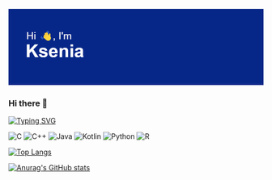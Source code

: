 ![y](header.png?raw=true "Title")

### Hi there 👋
[![Typing SVG](https://readme-typing-svg.herokuapp.com?color=%04048C&lines=Student+of+RTU+MIREA)](https://git.io/typing-svg)


![C](https://img.shields.io/badge/c-%2300599C.svg?style=for-the-badge&logo=c&logoColor=white) ![C++](https://img.shields.io/badge/c++-%2300599C.svg?style=for-the-badge&logo=c%2B%2B&logoColor=white) ![Java](https://img.shields.io/badge/java-%23ED8B00.svg?style=for-the-badge&logo=java&logoColor=white) ![Kotlin](https://img.shields.io/badge/kotlin-%230095D5.svg?style=for-the-badge&logo=kotlin&logoColor=white) ![Python](https://img.shields.io/badge/python-3670A0?style=for-the-badge&logo=python&logoColor=ffdd54) ![R](https://img.shields.io/badge/r-%23276DC3.svg?style=for-the-badge&logo=r&logoColor=white) 


<!---[![trophy](https://github-profile-trophy.vercel.app/?username=ryo-ma)](https://github.com/ryo-ma/github-profile-trophy)-->
[![Top Langs](https://github-readme-stats.vercel.app/api/top-langs/?username=VasilievaKA&layout=compact)](https://github.com/anuraghazra/github-readme-stats)


[![Anurag's GitHub stats](https://github-readme-stats.vercel.app/api?username=VasilievaKA)](https://github.com/anuraghazra/github-readme-stats)

<!---
**VasilievaKA/VasilievaKA** is a ✨ _special_ ✨ repository because its `README.md` (this file) appears on your GitHub profile.



Here are some ideas to get you started:

- 🔭 I’m currently working on ...
- 🌱 I’m currently learning ...
- 👯 I’m looking to collaborate on ...
- 🤔 I’m looking for help with ...
- 💬 Ask me about ...
- 📫 How to reach me: ...
- 😄 Pronouns: ...
- ⚡ Fun fact: ...
-->
